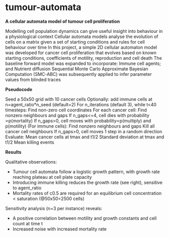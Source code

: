 # tumour-automata
**A cellular automata model of tumour cell proliferation**

Modelling cell population dynamics can give useful insight into behaviour in a physiological context
Cellular automata models analyse the evolution of cells on a matrix given a set of starting conditions and rules for cell behaviour over time
In this project, a simple 2D cellular automaton model was developed for cancer cell proliferation that evolves based on known starting conditions, coefficients of motility, reproduction and cell death
The baseline forward model was expanded to incorporate:
Immune cell agents; and
Nutrient diffusion 
Sequential Monte Carlo Approximate Bayesian Computation (SMC-ABC) was subsequently applied to infer parameter values from blinded traces

**Pseudocode**

Seed a 50x50 grid with 10 cancer cells
Optionally: add immune cells at n=agent_ratio*n_seed (default=2)
For n_iterations (default 3), while t<40 timesteps:
  Find non-zero cell coordinates
    For each cancer cell:
    Find nonzero neighbours and gaps
    If n_gaps<=4, cell dies with probability ∝p(mortality)
    If n_gaps>0, cell moves with probability∝p(multiply) and p(motility)
  (For immune cells):
    Find nonzero neighbours and gaps
    Kill all cancer cell neighbours
    If n_gaps>0, cell moves 1 step in a random direction
  Evaluate:
    Mean cancer cells at tmax and t1/2
    Standard deviation at tmax and t1/2
   Mean killing events
   
**Results**

Qualitative observations:
- Tumour cell automata  follow a logistic growth pattern, with growth rate reaching  plateau at cell plate capacity 
- Introducing immune killing reduces the growth rate (see right), sensitive to agent_ratio
- Mortality rates of c0.5 are required for an equilibrium cell concentration < saturation (@50x50=2500 cells)

Sensitivity analysis (n=3 per instance) reveals:
- A positive correlation between motility and growth constants and cell count at time t
- Increased noise with increased mortality rate
